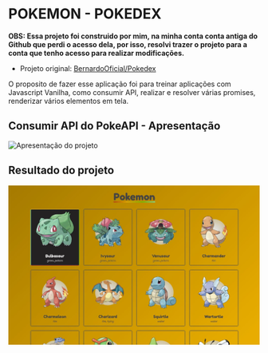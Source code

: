 # POKEMON - POKEDEX

**OBS: Essa projeto foi construido por mim, na minha conta conta antiga do Github que perdi o acesso dela, por isso, resolvi trazer o projeto para a conta que tenho acesso para realizar modificações.**

- Projeto original: [BernardoOficial/Pokedex](https://github.com/BernardoOficial/Pokedex)

O proposito de fazer esse aplicação foi para treinar aplicações com Javascript Vanilha, como consumir API, realizar e resolver várias promises, renderizar vários elementos em tela.

## Consumir API do PokeAPI - Apresentação

![Apresentação do projeto](./assets/images/pokedex-apresent.gif)

## Resultado do projeto

![Imagem do projeto](./assets/images/pokedex.JPG)
